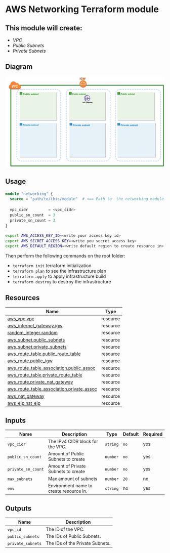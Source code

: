 # AWS Networking Terraform module

## This module will create:
- _VPC_
- _Public Subnets_
- _Private Subnets_

## **Diagram**

![](diagram/Network.png)

## **Usage**
```terraform
module "networking" {
  source = "path/to/this/module"  # <== Path to  the networking module.

  vpc_cidr         = <vpc_cidr>
  public_sn_count  = 3
  private_sn_count = 3
}
```

```bash
export AWS_ACCESS_KEY_ID=<write your access key id>
export AWS_SECRET_ACCESS_KEY=<write you secret access key>
export AWS_DEFAULT_REGION=<write default region to create resource in>
```


Then perform the following commands on the root folder:
- `terraform init` terraform initialization
- `terraform plan` to see the infrastructure plan
- `terraform apply` to apply infrastructure build
- `terraform destroy` to destroy the infrastructure


## **Resources**
| Name | Type |
|------|------|
|[aws_vpc.vpc](https://registry.terraform.io/providers/hashicorp/aws/latest/docs/resources/vpc)| resource|
|[aws_internet_gateway.igw](https://registry.terraform.io/providers/hashicorp/aws/latest/docs/resources/internet_gateway)| resource|
|[random_integer.random](https://registry.terraform.io/providers/hashicorp/random/latest/docs/resources/integer)| resource|
|[aws_subnet.public_subnets](https://registry.terraform.io/providers/hashicorp/aws/latest/docs/resources/subnet)|resource|
|[aws_subnet.private_subnets](https://registry.terraform.io/providers/hashicorp/aws/latest/docs/resources/subnet)|resource|
|[aws_route_table.public_route_table](https://registry.terraform.io/providers/hashicorp/aws/latest/docs/resources/route_table)|resource|
|[aws_route.public_igw](https://registry.terraform.io/providers/hashicorp/aws/latest/docs/resources/route)|resource|
|[aws_route_table_association.public_assoc](https://registry.terraform.io/providers/hashicorp/aws/latest/docs/resources/route_table_association)|resource|
|[aws_route_table.private_route_table](https://registry.terraform.io/providers/hashicorp/aws/latest/docs/resources/route_tablea)|resource|
|[aws_route.private_nat_gateway](https://registry.terraform.io/providers/hashicorp/aws/latest/docs/resources/route)|resource|
|[aws_route_table_association.private_assoc](https://registry.terraform.io/providers/hashicorp/aws/latest/docs/resources/route_table_association)|resource|
|[aws_nat_gateway](https://registry.terraform.io/providers/hashicorp/aws/latest/docs/resources/nat_gateway)|resource|
|[aws_eip.nat_eip](nat_eip)|resource|

## **Inputs**
| Name| Description| Type| Default| Required |
|-----|------------|-----|--------|----------|
|``vpc_cidr`` | The IPv4 CIDR block for the VPC. | `string` | `no` | yes |
| ``public_sn_count`` | Amount of Public Subnets to create | `number` | `no` | yes|
|``private_sn_count`` | Amount of Private Subnets to create | `number` | `no` | yes|
| ``max_subnets`` | Max amount of subnets | `number` | `20` | no |
| `env`| Environment name to create resource in.| `string` | no | yes|

## **Outputs**
|Name|Description|
|----|-----------|
|`vpc_id`|The ID of the VPC.|
|`public_subnets`|The IDs of Public Subnets.|
|`private_subnets`|The IDs of the Private Subnets.|